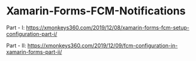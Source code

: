 # Xamarin-Forms-FCM-Notifications

Part - I: https://xmonkeys360.com/2019/12/08/xamarin-forms-fcm-setup-configuration-part-i/


Part - II: https://xmonkeys360.com/2019/12/09/fcm-configuration-in-xamarin-forms-part-ii/
